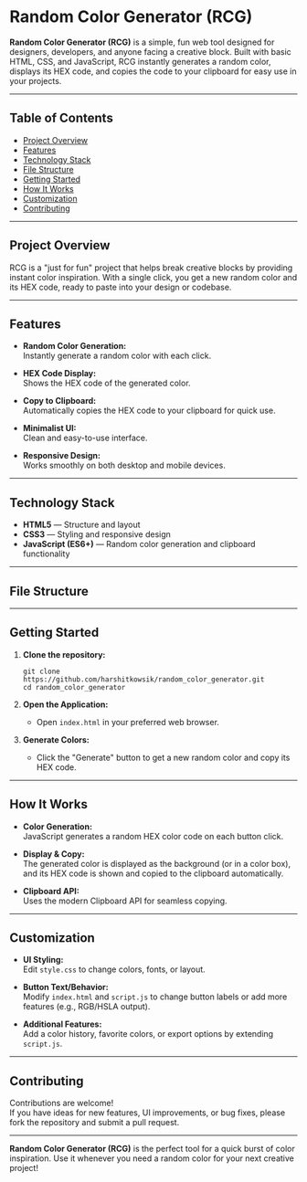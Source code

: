 # Random Color Generator (RCG)

**Random Color Generator (RCG)** is a simple, fun web tool designed for designers, developers, and anyone facing a creative block. Built with basic HTML, CSS, and JavaScript, RCG instantly generates a random color, displays its HEX code, and copies the code to your clipboard for easy use in your projects.

---

## Table of Contents

- [Project Overview](#project-overview)
- [Features](#features)
- [Technology Stack](#technology-stack)
- [File Structure](#file-structure)
- [Getting Started](#getting-started)
- [How It Works](#how-it-works)
- [Customization](#customization)
- [Contributing](#contributing)

---

## Project Overview

RCG is a "just for fun" project that helps break creative blocks by providing instant color inspiration. With a single click, you get a new random color and its HEX code, ready to paste into your design or codebase.

---

## Features

- **Random Color Generation:**  
  Instantly generate a random color with each click.

- **HEX Code Display:**  
  Shows the HEX code of the generated color.

- **Copy to Clipboard:**  
  Automatically copies the HEX code to your clipboard for quick use.

- **Minimalist UI:**  
  Clean and easy-to-use interface.

- **Responsive Design:**  
  Works smoothly on both desktop and mobile devices.

---

## Technology Stack

- **HTML5** — Structure and layout
- **CSS3** — Styling and responsive design
- **JavaScript (ES6+)** — Random color generation and clipboard functionality

---

## File Structure


---

## Getting Started

1. **Clone the repository:**
    ```
    git clone https://github.com/harshitkowsik/random_color_generator.git
    cd random_color_generator
    ```

2. **Open the Application:**
    - Open `index.html` in your preferred web browser.

3. **Generate Colors:**
    - Click the "Generate" button to get a new random color and copy its HEX code.

---

## How It Works

- **Color Generation:**  
  JavaScript generates a random HEX color code on each button click.

- **Display & Copy:**  
  The generated color is displayed as the background (or in a color box), and its HEX code is shown and copied to the clipboard automatically.

- **Clipboard API:**  
  Uses the modern Clipboard API for seamless copying.

---

## Customization

- **UI Styling:**  
  Edit `style.css` to change colors, fonts, or layout.

- **Button Text/Behavior:**  
  Modify `index.html` and `script.js` to change button labels or add more features (e.g., RGB/HSLA output).

- **Additional Features:**  
  Add a color history, favorite colors, or export options by extending `script.js`.

---

## Contributing

Contributions are welcome!  
If you have ideas for new features, UI improvements, or bug fixes, please fork the repository and submit a pull request.

---

**Random Color Generator (RCG)** is the perfect tool for a quick burst of color inspiration. Use it whenever you need a random color for your next creative project!
